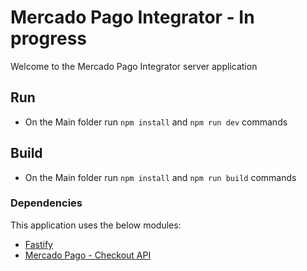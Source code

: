 # Mercado Pago Integrator - In progress
Welcome to the Mercado Pago Integrator server application

## Run
- On the Main folder run `npm install` and `npm run dev` commands

## Build 
- On the Main folder run `npm install` and `npm run build` commands


### Dependencies
This application uses the below modules:

- [Fastify](https://fastify.dev/)
- [Mercado Pago - Checkout API](https://www.mercadopago.com.br/developers/pt/docs/checkout-api/landing)